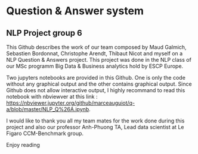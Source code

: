 # Question & Answer system

## NLP Project group 6

This Github describes the work of our team composed by Maud Galmich, Sebastien Bordonnat, Christophe Arendt, Thibaut Nicot and myself on 
a NLP Question & Answers project. This project was done in the NLP class of our MSc programm Big Data & Business analytics hold by ESCP Europe.

Two jupyters notebooks are provided in this Github. One is only the code without any graphical output and the other contains graphical output. Since Github does not allow interactive output, I highly recommand to read this notebook with nbviewver at this link : https://nbviewer.jupyter.org/github/marceauguiot/q-a/blob/master/NLP_Q%26A.ipynb. 

I would like to thank you all my team mates for the work done during this project and also our professor Anh-Phuong TA, Lead data scientist at Le Figaro CCM-Benchmark group.

Enjoy reading
